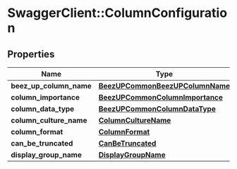 # SwaggerClient::ColumnConfiguration

## Properties
Name | Type | Description | Notes
------------ | ------------- | ------------- | -------------
**beez_up_column_name** | [**BeezUPCommonBeezUPColumnName**](BeezUPCommonBeezUPColumnName.md) |  | [optional] 
**column_importance** | [**BeezUPCommonColumnImportance**](BeezUPCommonColumnImportance.md) |  | 
**column_data_type** | [**BeezUPCommonColumnDataType**](BeezUPCommonColumnDataType.md) |  | 
**column_culture_name** | [**ColumnCultureName**](ColumnCultureName.md) |  | [optional] 
**column_format** | [**ColumnFormat**](ColumnFormat.md) |  | [optional] 
**can_be_truncated** | [**CanBeTruncated**](CanBeTruncated.md) |  | [optional] 
**display_group_name** | [**DisplayGroupName**](DisplayGroupName.md) |  | [optional] 


